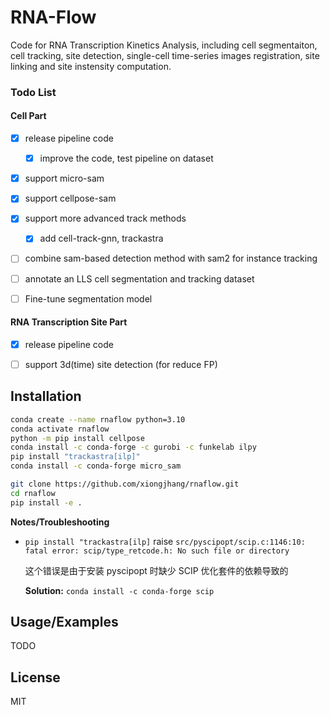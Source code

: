 # RNA-Flow

Code for RNA Transcription Kinetics Analysis, including cell segmentaiton, cell tracking, site detection, single-cell time-series images registration, site linking and site instensity computation.

### Todo List

#### Cell Part

- [x] release pipeline code

    - [x] improve the code, test pipeline on dataset

- [x] support micro-sam 

- [x] support cellpose-sam

- [x] support more advanced track methods

    - [x] add cell-track-gnn, trackastra

- [ ] combine sam-based detection method with sam2 for instance tracking

- [ ] annotate an LLS cell segmentation and tracking dataset

- [ ] Fine-tune segmentation model

#### RNA Transcription Site Part

- [x] release pipeline code

- [ ] support 3d(time) site detection (for reduce FP)

      
## Installation

```bash
conda create --name rnaflow python=3.10
conda activate rnaflow
python -m pip install cellpose
conda install -c conda-forge -c gurobi -c funkelab ilpy
pip install "trackastra[ilp]"
conda install -c conda-forge micro_sam

git clone https://github.com/xiongjhang/rnaflow.git
cd rnaflow
pip install -e .
```

**Notes/Troubleshooting**

- `pip install "trackastra[ilp]` raise `src/pyscipopt/scip.c:1146:10: fatal error: scip/type_retcode.h: No such file or directory`

    这个错误是由于安装 pyscipopt 时缺少 SCIP 优化套件的依赖导致的
    
    **Solution:**  `conda install -c conda-forge scip`

## Usage/Examples

TODO


## License

MIT
